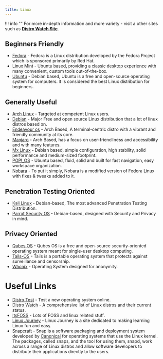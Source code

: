```yaml
---
title: Linux
---
```


!!! info ""
    For more in-depth information and more variety - visit a other sites such as [**Distro Watch Site**](https://distrowatch.com/).

## Beginners Friendly

-   [Fedora](https://www.fedoraproject.org/) - Fedora is a Linux distribution developed by the Fedora Project which is sponsored primarily by Red Hat.
-   [Linux Mint](https://linuxmint.com/) - Ubuntu based, providing a classic desktop experience with many convenient, custom tools out-of-the-box.
-   [Ubuntu](https://www.ubuntu.com/) - Debian based, Ubuntu is a free and open-source operating system for computers. It is considered the best Linux distribution for beginners.

## Generally Useful

-   [Arch Linux](https://www.archlinux.org/) - Targeted at competent Linux users.
-   [Debian](https://www.debian.org/) - Major Free and open source Linux distribution that a lot of linux distros based on.
-   [Endeavour os](https://endeavouros.com/) - Arch Based, A terminal-centric distro with a vibrant and friendly community at its core.
-   [Manjaro](https://manjaro.org/) - Arch Based, has a focus on user-friendliness and accessibility and with many features.
-   [Mx Linux](https://mxlinux.org/) - Debian based, simple configuration, high stability, solid performance and medium-sized footprint.
-   [POP!\_OS](https://pop.system76.com/) - Ubuntu based, fluid, solid and built for fast navigation, easy workspace organization.
-   [Nobara](https://nobaraproject.org/) - To put it simply, Nobara is a modified version of Fedora Linux with fixes & tweaks added to it.

## Penetration Testing Oriented

-   [Kali Linux](https://www.kali.org/) - Debian-based, The most advanced Penetration Testing Distribution.
-   [Parrot Security OS](https://www.parrotsec.org/) - Debian-based, designed with Security and Privacy in mind.

## Privacy Oriented

-   [Qubes OS](https://www.qubes-os.org/) - Qubes OS is a free and open-source security-oriented operating system meant for single-user desktop computing.
-   [Tails-OS](https://tails.boum.org/) - Tails is a portable operating system that protects against surveillance and censorship.
-   [Whonix](https://www.whonix.org/) - Operating System designed for anonymity.

# Useful Links

-   [Distro Test](https://distrotest.net/index.php) - Test a new operating system online.
-   [Distro Watch](https://distrowatch.com/) - A comprehensive list of Linux distros and their current status.
-   [ItsFOSS](https://itsfoss.com/) - Lots of FOSS and linux related stuff.
-   [Linux Journey](https://linuxjourney.com/) - Linux Journey is a site dedicated to making learning Linux fun and easy.
-   [Snapcraft](https://snapcraft.io/) - Snap is a software packaging and deployment system developed by [Canonical](https://canonical.com/) for operating systems that use the Linux kernel. The packages, called snaps, and the tool for using them, snapd, work across a range of Linux distros and allow software developers to distribute their applications directly to the users.

<br>
